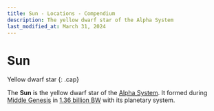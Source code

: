 ```yaml
---
title: Sun - Locations - Compendium
description: The yellow dwarf star of the Alpha System
last_modified_at: March 31, 2024
---
```


# Sun
Yellow dwarf star
{: .cap}

The **Sun** is the yellow dwarf star of the [Alpha System](/compendium/locations/alpha-system/). It formed during [Middle Genesis](/compendium/events/genesis/#middle-genesis) in [1.36 billion BW](/compendium/events/genesis/#136-billion-bw) with its planetary system.